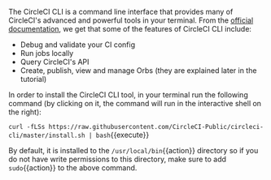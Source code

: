 The CircleCI CLI is a command line interface that provides many of CircleCI's advanced and powerful tools in your terminal. From the [official documentation](https://circleci.com/docs/2.0/local-cli/), we get that some of the features of CircleCI CLI include:

- Debug and validate your CI config
- Run jobs locally
- Query CircleCI's API
- Create, publish, view and manage Orbs (they are explained later in the tutorial)

In order to install the CircleCI CLI tool, in your terminal run the following command (by clicking on it, the command will run in the interactive shell on the right): 

`curl -fLSs https://raw.githubusercontent.com/CircleCI-Public/circleci-cli/master/install.sh | bash`{{execute}}

By default, it is installed to the `/usr/local/bin`{{action}} directory so if you do not have write permissions to this directory, make sure to add `sudo`{{action}} to the above command.
